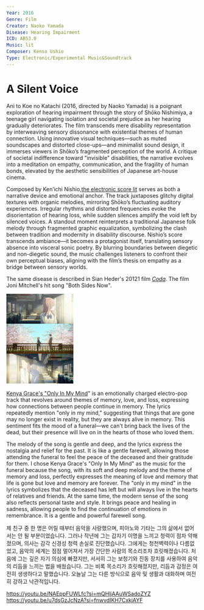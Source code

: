```yaml
---
Year: 2016
Genre: Film
Creator: Naoko Yamada
Disease: Hearing Impairment
ICD: AB53.0
Music: lit
Composer: Kenso Ushio
Type: Electronic/Experimental Music&Soundtrack
---
```


# A Silent Voice

Ani to Koe no Katachi (2016, directed by Naoko Yamada) is a poignant exploration of hearing impairment through the story of Shōko Nishimiya, a teenage girl navigating isolation and societal prejudice as her hearing gradually deteriorates. The film transcends mere disability representation by interweaving sensory dissonance with existential themes of human connection. Using innovative visual techniques—such as muted soundscapes and distorted close-ups—and minimalist sound design, it immerses viewers in Shōko’s fragmented perception of the world. A critique of societal indifference toward "invisible" disabilities, the narrative evolves into a meditation on empathy, communication, and the fragility of human bonds, elevated by the aesthetic sensibilities of Japanese art-house cinema.


Composed by Ken’ichi Nishio,[the electronic score lit](https://youtu.be/a57-KveTE84?si=t51QHNqHoZQroGCl) serves as both a narrative device and emotional anchor. The track juxtaposes glitchy digital textures with organic melodies, mirroring Shōko’s fluctuating auditory experiences. Irregular rhythms and distorted frequencies evoke the disorientation of hearing loss, while sudden silences amplify the void left by silenced voices. A standout moment reinterprets a traditional Japanese folk melody through fragmented graphic equalization, symbolizing the clash between tradition and modernity in disability discourse. Nishio’s score transcends ambiance—it becomes a protagonist itself, translating sensory absence into visceral sonic poetry. By blurring boundaries between diegetic and non-diegetic sound, the music challenges listeners to confront their own perceptual biases, aligning with the film’s thesis on empathy as a bridge between sensory worlds.

The same disease is described in Sian Heder's 20121 film [*Coda*](yu_taehee.md). The film Joni Mitchell's hit song "Both Sides Now".

<img src="./jin_guangxin_img.JPG" alt="image depicting Hearing Impairment" style="width: 35%;" />

[Kenya Grace's "Only In My Mind](https://youtu.be/tqpqOzuRSks?si=NJSzV9NSQELlMWb5)" is an emotionally charged electro-pop track that revolves around themes of memory, love, and loss, expressing how connections between people continue in memory. The lyrics repeatedly mention "only in my mind," suggesting that things that are gone may no longer exist in reality, but they are always alive in memory. This sentiment fits the mood of a funeral—we can't bring back the lives of the dead, but their presence will live on in the hearts of those who loved them.

The melody of the song is gentle and deep, and the lyrics express the nostalgia and relief for the past. It is like a gentle farewell, allowing those attending the funeral to feel the peace of the deceased and their gratitude for them. I chose Kenya Grace's "Only In My Mind" as the music for the funeral because the song, with its soft and deep melody and the theme of memory and loss, perfectly expresses the meaning of love and memory that life is gone but love and memory are forever. The "only in my mind" in the lyrics symbolizes that the deceased has left but will always live in the hearts of relatives and friends. At the same time, the modern sense of the song also reflects personal taste and style. It brings peace and healing in sadness, allowing people to find the continuation of emotions in remembrance. It is a gentle and powerful farewell song.

제 친구 중 한 명은 어릴 때부터 음악을 사랑했으며, 피아노와 기타는 그의 삶에서 없어서는 안 될 부분이었습니다. 그러나 작년에 그는 갑자기 이명을 느끼고 청력이 점차 약해졌으며, 의사는 감각 신경성 청력 손실로 진단했습니다. 그에게는 청천벽력이나 다름없었고, 음악의 세계는 점점 멀어져서 가장 간단한 사람의 목소리조차 흐릿해졌습니다. 처음에 그는 깊은 자기 의심에 빠졌지만, 서서히 그는 보청기와 진동 장치를 사용하여 음악의 리듬을 느끼는 법을 배웠습니다. 그는 비록 목소리가 흐릿해졌지만, 리듬과 감정은 여전히 생생하다고 말했습니다. 오늘날 그는 다른 방식으로 음악 및 생활과 대화하며 여전히 강하고 낙관적입니다.

https://youtu.be/NAEppFUWLfc?si=mQHljAAuWSadoZYZ
https://youtu.be/u7dsGzJcNzA?si=fnwvdIKH7CxkjAYF
